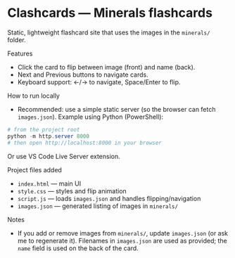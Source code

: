 # Clashcards — Minerals flashcards

Static, lightweight flashcard site that uses the images in the `minerals/` folder.

Features
- Click the card to flip between image (front) and name (back).
- Next and Previous buttons to navigate cards.
- Keyboard support: ←/→ to navigate, Space/Enter to flip.

How to run locally
- Recommended: use a simple static server (so the browser can fetch `images.json`). Example using Python (PowerShell):

```powershell
# from the project root
python -m http.server 8000
# then open http://localhost:8000 in your browser
```

Or use VS Code Live Server extension.

Project files added
- `index.html` — main UI
- `style.css` — styles and flip animation
- `script.js` — loads `images.json` and handles flipping/navigation
- `images.json` — generated listing of images in `minerals/`

Notes
- If you add or remove images from `minerals/`, update `images.json` (or ask me to regenerate it). Filenames in `images.json` are used as provided; the `name` field is used on the back of the card.
